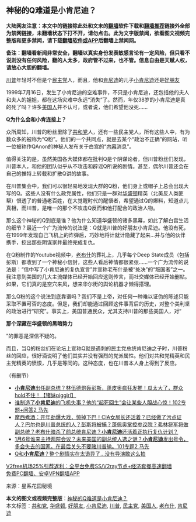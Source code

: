  <h2>神秘的Q难道是小肯尼迪？</h2> <p class="notice"><b>大陆网友注意：本文中的链接除此处和文末的<a href="https://github.com/bannedbook/fanqiang" >翻墙</a>软件下载和<a href="https://github.com/killgcd/justmysocks/blob/master/README.md">翻墙推荐</a>链接外全部为禁网链接，未翻墙状态下打不开，请勿点击。此为文字版禁闻，欲看图文视频完整版和更多禁闻，请下载<a href="https://github.com/bannedbook/fanqiang">翻墙软件或APP</a>后翻墙上禁闻网。</p><p>备注：翻墙看新闻非常安全，翻墙以真实身份发表敏感言论有一定风险，但只看不说则没有任何风险，翻的人太多，政府管不过来，也不管。信息自由是天赋人权，请放心大胆的翻墙。</b></p>  <div class="entry"> <p><a href="https://www.bannedbook.org/bnews/tag/%e5%b7%9d%e6%99%ae/" class="st_tag internal_tag" rel="tag" title="标签 川普 下的日志">川普</a>年轻时不但是个<a href="https://www.bannedbook.org/bnews/tag/%e6%b0%91%e4%b8%bb%e5%85%9a/" class="st_tag internal_tag" rel="tag" title="标签 民主党 下的日志">民主党</a>人，而且，他和<a href="https://www.bannedbook.org/bnews/tag/%e8%82%af%e5%b0%bc%e8%bf%aa/" class="st_tag internal_tag" rel="tag" title="标签 肯尼迪 下的日志">肯尼迪</a>的儿子<a href="https://www.bannedbook.org/bnews/tag/%e5%b0%8f%e8%82%af%e5%b0%bc%e8%bf%aa/" class="st_tag internal_tag" rel="tag" title="标签 小肯尼迪 下的日志">小肯尼迪</a>还是<a href="https://www.bannedbook.org/bnews/tag/%E5%A5%BD%E6%9C%8B%E5%8F%8B/" class="st_tag internal_tag" rel="tag" title="标签 好朋友 下的日志">好朋友</a></p> <p>1999年7月16日，发生了小肯尼迪的空难事件，不只是小肯尼迪，还包括他的夫人和夫人的姐姐，都在这场灾难中永远“消失”了。然而，年仅38岁的小肯尼迪是真的死了吗？许多<a href="https://www.bannedbook.org/bnews/tag/%E7%BE%8E%E5%9B%BD%E4%BA%BA/" class="st_tag internal_tag" rel="tag" title="标签 美国人 下的日志">美国人</a>并不认可，或者说，他们希望他没死……</p> <p><strong>Q为什么会和小肯连接上？</strong></p>  <p>众所周知，川普的粉丝里除了<a href="https://www.bannedbook.org/bnews/tag/%e5%85%b1%e5%92%8c%e5%85%9a/" class="st_tag internal_tag" rel="tag" title="标签 共和党 下的日志">共和党</a>人，还有一些民主党人，所有这些人中，有为数众多的被称为“Q粉”。他们的一个共同点，就是去某个“政治不正确”的网站，听一位被称作QAnon的神秘人发布关于白宫的“<span class='wp_keywordlink_affiliate'><a href="https://www.bannedbook.org/bnews/ccpdope/" title="中共高层内幕" target="_blank">内幕</a></span>消息”。</p> <p>值得关注的是，虽然美国各大媒体都在批判Q是个阴谋论者，但川普粉丝们发现，川普本人，和他的团队似乎从不攻击和辟谣Q所说的剧情。甚至，偶尔川普还会在自己的推特上转载和扩散Q讲的故事。</p> <p>在川普集会中，我们可以很轻易地发现大群的Q粉，他们身上或帽子上总会出现大写的Q。这些人没有什么政党属性，他们只是一群对<a href="https://www.bannedbook.org/bnews/tag/%e5%8d%8e%e7%9b%9b%e9%a1%bf/" class="st_tag internal_tag" rel="tag" title="标签 华盛顿 下的日志">华盛顿</a>精英（北美反人类匪帮）恨透了的普通老百姓，在大觉醒时代的醒悟者，希望通过Q的爆料，知道点儿真相，而川普，是唯一的那个不攻击Q反而和他打配合的政治人物。</p>  <p>那么这个神秘的Q到底是谁？他为什么知道华盛顿的诸多黑幕，如此了解白宫生活的细节？最近一个广为流传的说法是：Q就是川普的好朋友小肯尼迪。他没有死，在1999年发现自己飞机上的炸弹后，巧妙地将计就计隐藏了起来…并与他的伙伴携手，挖出那些阴谋家并最终完成复仇。</p> <p>在Q粉制作的Youtube视频中，<a href="https://www.bannedbook.org/bnews/tag/%E8%80%81%E5%B8%83%E4%BB%80/" class="st_tag internal_tag" rel="tag" title="标签 老布什 下的日志">老布什</a>的葬礼上，几乎每个Deep State成员（包括彭斯）都收到了一个神秘小信封，这些人看后神情都很紧张……一个广为流传的说法是：“信中写了小肯尼迪的复仇宣言”并宣称老布什是被“处决”的“叛国者”之一。我注意到美国的几大主流媒体已经开始回应这则传言，而社交媒体已经开始删帖。如果，它们真的是空穴来风，想来华尔街的舆论机器才懒得搭理。</p> <p>那么Q粉的这个说法到底靠谱吗？我们不是上帝，对任何一种难以证伪的陈述只能采取不置可否的态度。但是，我们却能通过回顾这件事背后的历史，对整个美利坚的政治进行“研究”。事实上，美国普通民众，尤其支持川普的那些美国人，对“</p>  <p><strong>那个深藏在华盛顿的黑暗势力</strong></p> <p>”的罪恶是深信不疑的。</p> <p>而且，当Q的粉丝们在论坛上宣称Q就是遇刺的民主党总统肯尼迪之子时，川普粉丝的回应，很好滴说明了他们其实并没有强烈的党派属性。他们对共和党精英和民主党精英的愤恨，几乎是等同的。这种态度，也在川普本人身上得到了反应。</p>  <p>（有删节）</p> <ul class='op-related-articles' title='相关阅读'> <li><a href='https://www.bannedbook.org/bnews/bannedvideo/20210102/1459579.html' target='_blank'><b>小肯尼迪</b>出任副总统？林伍德炮轰彭斯，蓬皮奥疯狂发推！瓜太大了，群众hold不住！【猪妹piggirl】</a></li> <li><a href='https://www.bannedbook.org/bnews/bannedvideo/20210102/1459565.html' target='_blank'>谁制造了<b>小肯尼迪</b>的飞机失事？他的“起死回生”会让某些人胆战心惊！102专题+问答2 马先</a></li> <li><a href='https://www.bannedbook.org/bnews/bannedvideo/20210102/1459500.html' target='_blank'>摩西煮酒：开年劲爆大戏，惊掉下巴！CIA女局长还活着？已经做了污点证人？巴尔也是川普总统的人？彭斯将被捕？蓬佩奥掌控参议院？弗林将军将做副总统？老布什暗杀了前总统肯尼迪？<b>小肯尼迪</b>还活着正执行复仇计划？</a></li> <li><a href='https://www.bannedbook.org/bnews/bannedvideo/20210102/1459418.html' target='_blank'>1月6号谁来主持两院会议？未来美国的副总统人选之谜？<b>小肯尼迪</b>发出号令，多会失去的国家。在最后关头不要赌川普输。101专题2 马先</a></li> <li><a href='https://www.bannedbook.org/bnews/comments/20210102/1459313.html' target='_blank'>Q和<b>小肯尼迪</b>？整个剧情实在太诡异了…没有导演敢这么拍</a></li> </ul> <p class="texttj"> <a href="https://github.com/bannedbook/fanqiang/wiki/V2ray%E6%9C%BA%E5%9C%BA" target="_blank">V2free机场25%引荐返利：全平台免费SS/V2ray节点+经济套餐高速翻墙</a><br/> <a href="https://github.com/bannedbook/fanqiang/wiki/%E7%A6%81%E9%97%BB%E7%BD%91%E5%AE%89%E5%8D%93%E7%BF%BB%E5%A2%99%E6%96%B0%E9%97%BBAPP" target="_blank">免费PC翻墙、安卓VPN翻墙APP</a></p><p> 来源：星系花园秘境 </p><a name='sharetosocial'></a>       <div><b>本文的图文或视频完整版</b>：<a href='https://www.bannedbook.org/bnews/cnnews/20210102/1459583.html'>神秘的Q难道是小肯尼迪？</a></div>  </div><!--END ENTRY--> <div class="postfooter"> <div>本文标签：<a href="https://www.bannedbook.org/bnews/tag/%e5%85%b1%e5%92%8c%e5%85%9a/" rel="tag">共和党</a>, <a href="https://www.bannedbook.org/bnews/tag/%e5%8d%8e%e7%9b%9b%e9%a1%bf/" rel="tag">华盛顿</a>, <a href="https://www.bannedbook.org/bnews/tag/%E5%A5%BD%E6%9C%8B%E5%8F%8B/" rel="tag">好朋友</a>, <a href="https://www.bannedbook.org/bnews/tag/%e5%b0%8f%e8%82%af%e5%b0%bc%e8%bf%aa/" rel="tag">小肯尼迪</a>, <a href="https://www.bannedbook.org/bnews/tag/%e5%b7%9d%e6%99%ae/" rel="tag">川普</a>, <a href="https://www.bannedbook.org/bnews/tag/%e6%b0%91%e4%b8%bb%e5%85%9a/" rel="tag">民主党</a>, <a href="https://www.bannedbook.org/bnews/tag/%E7%BE%8E%E5%9B%BD%E4%BA%BA/" rel="tag">美国人</a>, <a href="https://www.bannedbook.org/bnews/tag/%E8%80%81%E5%B8%83%E4%BB%80/" rel="tag">老布什</a>, <a href="https://www.bannedbook.org/bnews/tag/%e8%82%af%e5%b0%bc%e8%bf%aa/" rel="tag">肯尼迪</a></div>  </div><!--END POSTFOOTER--> 
